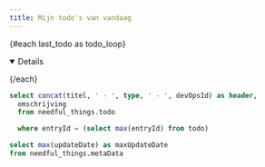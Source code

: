 ```yaml
---
title: Mijn todo's van vandaag
---
```


<Value data={updateDate} column=maxUpdateDate/>

{#each last_todo as todo_loop}

<Details title={todo_loop.header} open=TRUE>

<Value data={todo_loop} column=omschrijving/>

</Details>


{/each}


```sql last_todo
select concat(titel, ' - ', type, ' - ', devOpsId) as header,
  omschrijving
  from needful_things.todo

  where entryId = (select max(entryId) from todo)
```

```sql updateDate
select max(updateDate) as maxUpdateDate
from needful_things.metaData
```